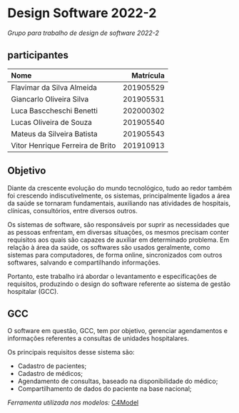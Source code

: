 # Design Software 2022-2
_Grupo para trabalho de design de software 2022-2_
## participantes

|  Nome | Matrícula   |
| :--- | ---: |
| Flavimar da Silva Almeida  | 201905529 |
| Giancarlo Oliveira Silva   | 201905531 |
| Luca Basccheschi Benetti   | 202000302 |
| Lucas Oliveira de Souza    | 201905540 |
| Mateus da Silveira Batista | 201905543 |
| Vitor Henrique Ferreira de Brito | 201910913 |

## Objetivo
   Diante da crescente evolução do mundo tecnológico, tudo ao redor também foi crescendo indiscutivelmente, os sistemas, principalmente ligados a área da saúde se tornaram fundamentais, auxiliando nas atividades de hospitais, clínicas, consultórios, entre diversos outros.
   
   Os sistemas de software, são responsáveis por suprir as necessidades que as pessoas enfrentam, em diversas situações, os mesmos precisam conter requisitos aos quais são capazes de auxiliar em determinado problema. Em relação à área da saúde, os softwares são usados geralmente, como sistemas para computadores, de forma online, sincronizados com outros softwares, salvando e compartilhando informações.
   
   Portanto, este trabalho irá abordar o levantamento e especificações de requisitos, produzindo o design do software referente ao sistema de gestão hospitalar (GCC).

## GCC
O software em questão, GCC, tem por objetivo, gerenciar agendamentos e informações referentes a consultas de unidades hospitalares.

Os principais requisitos desse sistema são:

* Cadastro de pacientes;
* Cadastro de médicos;
* Agendamento de consultas, baseado na disponibilidade do médico;
* Compartilhamento de dados do paciente na base nacional;

*Ferramenta utilizada nos modelos:* [C4Model](https://online.visual-paradigm.com/pt/diagrams/features/c4-model-tool/)
